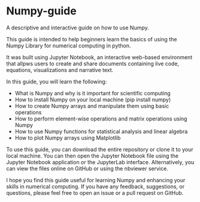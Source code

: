 # Numpy-guide
A descriptive and interactive guide on how to use Numpy.

This guide is intended to help beginners learn the basics of using the Numpy Library for numerical computing in python.

It was built using Jupyter Notebook, an interactive web-based environment that allpws users to create and share documents containing live code, equations, visualizations and narrative text.

In this guide, you will learn the following:

- What is Numpy and why is it important for scientific computing
- How to install Numpy on your local machine (pip install  numpy)
- How to create Numpy arrays and manipulate them using basic operations
- How to perform element-wise operations and matrix operations using Numpy
- How to use Numpy functions for statistical analysis and linear algebra
- How to plot Numpy arrays using Matplotlib


To use this guide, you can download the entire repository or clone it to your local machine. You can then open the Jupyter Notebook file using the Jupyter Notebook application or the JupyterLab interface. Alternatively, you can view the files online on GitHub or using the nbviewer service.

I hope you find this guide useful for learning Numpy and enhancing your skills in numerical computing. 
If you have any feedback, suggestions, or questions, please feel free to open an issue or a pull request on GitHub.
